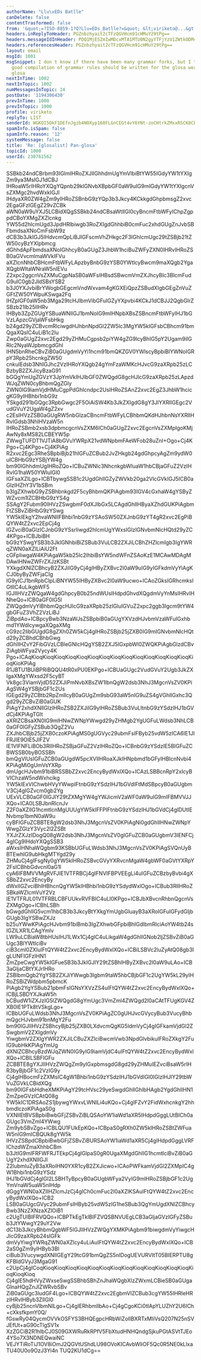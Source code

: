 ```yaml
---
authorName: "Llu\xEDs Batlle"
canDelete: false
contentTrasformed: false
from: '&quot;=?ISO-8859-1?Q?Llu=EDs_Batlle?=&quot; &lt;viriketo@...&gt;'
headers.inReplyToHeader: PGZnbzhyait2cTFzQGVHcm91cHMuY29tPg==
headers.messageIdInHeader: PDQ1MjE5ZmIwMDcxMTA1MTU0N2gyYTFjYzU1ZWtkODM4ODYzOWIxMmZiNGFmQG1haWwuZ21haWwuY29tPg==
headers.referencesHeader: PGZnbzhyait2cTFzQGVHcm91cHMuY29tPg==
layout: email
msgId: 1001
msgSnippet: I don t know if there have been many grammar forks, but I think that a
  good compilation of grammar rules should be written for the glosa words. I think
  glosa
nextInTime: 1002
nextInTopic: 1002
numMessagesInTopic: 14
postDate: '1194306430'
prevInTime: 1000
prevInTopic: 1000
profile: viriketo
replyTo: LIST
senderId: WGKOI5OkF1DEfnJgzb4N0Xyp168FLGnCEGt4vY6YNt-zoCHtrkZMxxRSCK8Cb35_FIwcszL498PC12EUTTaimGMkdSRgZrgiwo6uIBte_xAE1F09NtubgCeKXVs8
spamInfo.isSpam: false
spamInfo.reason: '12'
systemMessage: false
title: 'Re: [glosalist] Pan-glosa'
topicId: 1000
userId: 230761562
---
```


SSBkb24ndCBrbm93IGlmIHRoZXJlIGhhdmUgYmVlbiBtYW55IGdyYW1tYXIgZm9ya3MsIGJ1dCBJ
IHRoaW5rIHRoYXQgYQpnb29kIGNvbXBpbGF0aW9uIG9mIGdyYW1tYXIgcnVsZXMgc2hvdWxkIGJl
IHdyaXR0ZW4gZm9yIHRoZSBnbG9zYQp3b3Jkcy4KCkkgdGhpbmsgZ2xvc2EgaGFzIGEgZ29vZCBk
aWN0aW9uYXJ5LCBidXQgSSBkb24ndCBsaWtlIGl0cyBncmFtbWFyIChpZgppdCBoYXMgZXZlcnkg
YW55d2hlcmUgd3JpdHRlbiwgb3RoZXIgdGhhbiB0cmFuc2xhdGUgZnJvbSBFbmdsaXNoCmFsbW9z
dCB3b3JkIGJ5IHdvcmQpLiBJIGFscmVhZHkgc2F3IGhlcmUgc29tZSBjb21tZW50cyBzYXlpbmcg
dGhhdApFbmdsaXNoIGhhcyB0aGUgZ3JhbW1hciBuZWFyZXN0IHRvIHRoZSB0aGVvcmlmaWVkIFVu
aXZlcnNhbCBHcmFtbWFyLApzbyBnbG9zYSB0YWtlcyBwcm9maXQgb2YgaXQgbWltaWNraW5nIEVu
Z2xpc2ggcnVsZXMuCgpNaSB0aWFsIHBsdSBwcmVmZXJhcyBlc3BlcmFudG9uIC0gb2JldSBsYSB2
b3J0YXJvbiBrYWogbGEgcmVndWxvam4gKGXEiQpzZSBudXIgbGEgZnVuZGFtZW50YWpuKSwga2Fq
IHZpIGF0aW5nb3Mga29tcHJlbmVibGFuIGZyYXpvbi4KCkJ1dCBJJ2QgbGlrZSBzb21lb25lIHRv
IHByb3ZpZGUgYSBuaWNlIGJ1bmNoIG9mIHNpbXBsZSBncmFtbWFyIHJ1bGVzLApzcGVjaWFsbHkg
b24gd29yZCBvcmRlciwgdHJhbnNpdGl2ZW5lc3MgYW5kIGFsbCBhcm91bmQgaXQsIC4uLiB1c2lu
Zwp0aGUgZ2xvc2Egd29yZHMuCgpsb2piYW4gZG9lcyBhIG5pY2Ugam9iIGRlc2NyaWJpbmcgdGhl
IHN5bnRheCBvZiB0aGUgdmVyYi1hcm91bmQKZGV0YWlscyBpbiBlYWNoIGRpY3Rpb25hcnkgZW50
cnkuIEdsb3NhIGJhc2VzIHRoYXQgb24gYmFzaWMKcHJvcG9zaXRpb25zLCBzbyB2ZXJicyBzaG91
bGQgYmUgZGVzY3JpYmVkIHJlbGF0ZWQgdG8gcHJlcG9zaXRpb25zLApzdWJqZWN0cyBhbmQgZGly
ZWN0IG9iamVjdHMuCgpPdGhlcndpc2UsIHRoZSAnZ2xvc2EgZ3JhbW1hcicgKG9yIHBhbi1nbG9z
YSkgd291bGQgc3RpbGwgc2F5OiAiSW4Kb3JkZXIgdG8gY3JlYXRlIGEgc2VudGVuY2UgaW4gZ2xv
c2EsIHVzZSB0aGUgRW5nbGlzaCBncmFtbWFyLCBhbmQKdHJhbnNsYXRlIHRvIGdsb3NhIHVzaW5n
IHRoZSBmb2xsb3dpbmcgcnVsZXM6ICh0aGUgZ2xvc2EgcnVsZXMpIgoKMjAwNy8xMS82LCBEYW5p
ZWwgTUFDT1VJTiA8bGVuYWRpX21vdWNpbmFAeWFob28uZnI+Ogo+Cj4KPgo+Cj4KPgo+Cj4KPiAg
R2xvc2Egc3RheSBpbiBjb21hIGFuZCBub2JvZHkgb24gdGhpcyAgZm9ydW0uICBHbG9zYSBjYW4g
bm90IGhhdmUgIHRoZQo+ICBuZWNlc3NhcnkgbWluaW1hbCBjaGFuZ2VzIHRvIG1haW50YWluIGl0
IGFsaXZlLgo+ICBTbywgSSB1c2UgdGhlIGZyZWVkb20ga2VlcGVkIGJ5ICB0aGlzIHZhY3V1bSBm
b3IgZXhwbG9yZSBhbnkgd2F5cyBhbmQKPiAgbm93IGV4cGxhaW4gYSByZWZvcm1lZCBHbG9zYS4g
SSAgY2Fubm90IHVzZSwgbmF0dXJlbGx5LCAgdGhlIHByaXZhdGUKPiAgbmFtZSBvZiBHbG9zYSwg
YW5kIEkgY2hvaWNlIFBhbi1nbG9zYSAoSW50ZXJnbG9zYT4gR2xvc2EgPiBQYW4tZ2xvc2EpCj4g
IGZvciB0aGlzICJnbG9zYSsrIiwgd2hlcmUgYWxsIGlzIGNvbmNlcHQtd29yZC4KPgo+ICBJbiBH
bG9zYSwgYSB3b3JkIGNhbiBiZSBub3VuLCB2ZXJiLCBhZHZlcmIgb3IgYWRqZWN0aXZlLiAiU2Ft
cGFpIiwgaW4KPiAgaW5kb25lc2lhbiBsYW5ndWFnZSAoKzE1MCAwMDAgMDAwIHNwZWFrZXJzKSBt
YXkgdXNlZCBhcyB2ZXJiIG9yCj4gIHByZXBvc2l0aW9uIG9yIGFkdmVyYiAgKCJ0byByZWFjaCIg
IG9yICJ1bnRpbCIpLiBNYW55IHByZXBvc2l0aW9ucwo+ICAoZGksIGRhcmksIGtlIC4uLikgbWF5
IGJlIHVzZWQgaW4gdGhpcyB0b25ndWUsIHdpdGhvdXQgdmVyYnMsIHRvIHNheQo+ICB0aGF0IG5l
ZWQgdmVyYiBhbmQgcHJlcG9zaXRpb25zIGluIGVuZ2xpc2ggb3Igcm9tYW4gbGFuZ3VhZ2VzLiBJ
ZiBpdAo+ICBpcyBwb3NzaWJsZSBpbiB0aGUgYXVzdHJvbmVzaWFuIGxhbmd1YWdlcywgaXQgaXMg
cG9zc2libGUgdG8gZXh0ZW5kCj4gIHRoZSBjb25jZXB0IG9mIGNvbmNlcHQtd29yZCBhdCBhbGwg
dGhlIHZvY2FibGVzLCBleGNlcHQgYSB2ZXJ5IGxpbWl0ZWQKPiAgbGlzdCBvZiAgbWFya2Vycy4K
Pgo+ICAqKioqKioqKioqKioqKioqKioqKioqKioqKioqKioqKioqKioqKioqKioqKioqKioKPiAg
R1JBTU1BUiBPRiBQQU4tR0xPU0EKPgo+ICBUaGUgc2VudGVuY2Ugb3JkZXIgaXMgYWxsd2F5cyBT
Vk8gc3ViamVjdD52ZXJiPmNvbXBsZW1lbnQgW2dsb3NhJ3MgcnVsZV0KPiAgSW4gYSBjbGF1c2Us
IGEgd29yZCBtb2RpZmllcyB0aGUgZm9sbG93aW5nIG9uZS4gVGhlIGxhc3Qgd29yZCBvZiB0aGUK
PiAgY2xhdXNlIGlzIHRoZSB2ZXJiIG9yIHRoZSBub3VuLltnbG9zYSdzIHJ1bGVdCj4KPiAgTGlt
aXRlZCBsaXN0IG9mIHNwZWNpYWwgd29yZHMgb2YgUGFuLWdsb3NhLCB0aGF0IGFyZSBub3QgZ2Vu
ZXJhbCBjb25jZXB0czoKPiAgMS0gUGVyc29ubmFsIFByb25vdW5zICA6IE1JIFRJIE9OIE5JIFZV
IE1VIFNFLiBOb3RlIHRoZSBjaGFuZ2VzIHRoZQo+ICBnbG9zYSdzIE5BIGFuZCBWSSB0byBOSSBh
bmQgVlUsIGFuZCB0aGUgdW5pcXVlIHRoaXJkIHNpbmd1bGFyIHBlcnNvbi4KPiAgMi0gUmVsYXRp
dmUgcHJvbm91biBRSSBbZ2xvc2EncyBydWxlXQo+ICAzLSBBcnRpY2xlcyBVIChzaW5ndWxhcikg
YW5kIExVIChwbHVyYWwpIFtnbG9zYSdzIHJ1bGVdIFtMdSBpcyB0aGUgbmV3Cj4gIGZvcm0gb2Yg
UExVLCB0aGF0IGJlY29tZXMgYW4gYWJicmV2aWF0aW9uIG9mIFBMVVJJXQo+ICA0LSBJbnRlcnJv
Z2F0aXZlIG1hcmtlcnMgUUUgYW5kIFFPIFtnbG9zYSdzIHJ1bGVdCj4gIDUtIENvbmp1bmN0aW9u
cyBFIGFuZCBBTE8gW2dsb3NhJ3MgcnVsZV0KPiAgNi0gdGhlIHNwZWNpYWwgZGlzY3Vyc2l2ZSBt
YXJrZXJzIDogQ08gW2dsb3NhJ3MgcnVsZV0gIGFuZCB0aGUgbmV3IENFCj4gICg9IHdoYXQgSSB3
aWxsIHNhaWQgbm93KSBbUGFuLWdsb3NhJ3MgcnVsZV0KPiAgSVQnUyBBTEwhIG9ubHkgMTYgd29y
ZHMuCj4gIFsgNy0gYW5kIHRoZSBvcGVyYXRvcnMgaW4gbWF0aGVtYXRpY2FsICBhbGdvcnl0aG1l
cyA6IFBMVVMgRVFJIE1VTFRBCj4gIFNVIFBPVEEgLi4uIGFuZCBzbyBvbi4gXSBbZ2xvc2EncyBy
dWxlIGZvciBhIHBhcnQgYW5kIHBhbi1nbG9zYSdydWxlOgo+ICBub3RlIHRoZSBkaWZlcmVuY2Vz
IE1VTFRJL01VTFRBLCBFUUkvRVFBIC4uLl0KPgo+ICBJbXBvcnRhbnQgcnVsZXMgOgo+ICBhLSBh
bGwgdGhlIG5vcm1hbCB3b3JkcyBtYXkgYmUgbGluayB3aXRoIGFuIGFydGljbGUgb3IgYSBwZXJz
b25uYWwKPiAgcHJvbm91biBmb3IgZXhwbGFpbiBhIGdlbmRlciAoYW4tb24sIGZlLXR1LCAgYmlv
LW9uLCBiaW8tbHUsIHJ1LWx1Cj4gIC4uLikgaW4gdGhlIGNob2ljZSBvZiB0aGUgc3BlYWtlciBv
ciB3cml0ZXIuIFtQYW4tZ2xvc2EncyBydWxlXQo+ICBiLSBVc2luZyAtQ08gb3IgLUNFIGFzIHN1
ZmZpeCwgYW5kIGFueSB3b3JkIGJlY29tZSBhIHByZXBvc2l0aW9uLAo+ICB3aGljaCBtYXJrIHRo
ZSBlbmQgb2YgYSB2ZXJiYWwgb3Igbm9taW5hbCBjbGF1c2UgYW5kL29yIHRoZSBiZWdpbm5pbmcK
PiAgb2YgYSBub21pbmFsIGNsYXVzZS4uIFtQYW4tZ2xvc2EncyBydWxlXQo+ICBjLSBDYXJkaW5h
bCBudW1iZXJzIG5lZWQgdG8gYmUgc3VmZml4ZWQgd2l0aCAtTFUgKGV4ZXB0IE1PTk8tVSkgLgo+
ICBbUGFuLWdsb3NhJ3MgcnVsZV0KPiAgZC0gUHJvcGVycyBub3VucyBhbmQgcHJvbm91bnMgY2Fu
bm90IGJlIHVzZSBhcyBjb25jZXB0LXdvcmQgKG5ldmVyCj4gIGFkamVjdGl2ZSwgbmV2ZXIgdmVy
YiwgbmV2ZXIgYWR2ZXJiLCBuZXZlciBwcmVwb3NpdGlvbikuIFRoZXkgY2FuIG9ubHkKPiAgYmUg
dXNlZCBhcyBzdWJqZWN0IG9yIG9iamVjdC4uIFtQYW4tZ2xvc2EncyBydWxlXQo+ICBlLSBFIGFu
ZCBBTE8gYXJlIHVzZWQgZm9yIGxpbmsgdG8gd29yZHMuIEZvciBsaW5rIHR3byBjbGF1c2VzIG9y
Cj4gIHBocmFzZXMsIC4gW1Bhbi1nbG9zYSdzIHJ1bGVdIGl0IGlzIHJlY29tbWVuZGVkLCBidXQg
bm90IGFsbHdheXMKPiAgY29tcHVsc29yeSwgdGhlIGhlbHAgb2YgdGhlIHN1ZmZpeGVzICAtQ08g
YW5kIC1DRSAoZS1jbywgYWxvLWNlLi4uKQo+Cj4gIFZvY2FidWxhcnkgY2hhbmdlczoKPiAgaS0g
VXNlIEtBVSBpbiBwbGFjZSBvZiBLQSAoYW1iaWd1aXR5IHdpdGggLUtBICh0aGUgc3VmZml4YWwg
Zm9ybSBvZgo+ICBLQU1FUkEpKQo+ICBpaS0gRXh0ZW5kIHRoZSBtZWFuaW5nIG9mICBQUk8gYW5k
IHVzZSBpdCBpbiBwbGFjZSBvZiBURSAoYW1iaWd1aXR5Cj4gIHdpdGggLVRFIChzdWZmaXhhbCBm
b3JtIG9mIFRFWFRJTEkpCj4gIGlpaS0gR0UgaXMgdGhlIG1hcmtlciBvZiB0aGUgY2xhdXNlIGJl
Z2lubmluZyB3aXRoIHN0YXR1cyB2ZXJicwo+ICAoPWFkamVjdGl2ZXMpIC4gW1Bhbi1nbG9zYSdz
IHJ1bGVdCj4gIGl2LSBHTyBpcyB0aGUgbWFya2VyIG9mIHRoZSBjbGF1c2UgYmVnaW5uaW5nIHdp
dGggYWN0aXZlIHZlcmJzCj4gICh0cmFuc2l0aXZlKSAuIFtQYW4tZ2xvc2EncyBydWxlXQo+ICB2
LSB0aGUgcGVyc29ubmFsIHByb25vdW5zIG1heSBub3QgYmUgdXNlZCBhcyBwb3NzZXNzaXZlOiB1
c2UgTUlBIFRVQQo+ICBPTkEgTklBIFZVQSBNVUEgLCB3aGljaGVzIGFyZSBub3JtYWwgY29uY2Vw
dC13b3JkcyBhbmQgbWF5IGJlIHVzZWQgYXMKPiAgbm91biwgdmVyYiwgcHJlcG9zaXRpb24sIGFk
dmVyYiwgYWRqZWN0aXZlcy4uLiAuIFtQYW4tZ2xvc2EncyBydWxlXQo+ICB2aS0gZm9yIHByb3Bl
ciBub3VucywgdXNlIGEgY29tcG91bmQgZS5nIDogUEVURVItT05BIERPTU8gKFBldGVyJ3MgaG91
c2UpCj4gICoqKioqKioqKioqKioqKioqKioqKioqKioqKioqKioqKioqKioqKioqKioqKioqKioq
Cj4gIE5hdHVyZWxseSwgSSBhbSBhZnJhaWQgbXlzZWxmLCBieSB0aGUgaGlnaHQgZnJlZWRvbSBv
ZiB0aGUgc3ludGF4Lgo+ICBQYW4tZ2xvc2EgbmVlZCBub3cgYW55IHRleHRzIHRvIHByb3ZlIGl0
cyBjb25ncnVlbmNlLgo+Cj4gIERhbmllbAo+Cj4gCgoKCi0tIApYLUZhY2U6ICh+cXksfkpmY0Q/
fGswRy04QycmOVVkOSFYS3BHQEgpcHRbWiZoIlBXRTxMIiVsQ207N25nSVJEfUt+aG90cTlgSV1x
XzZGCiB2R1hIbCJ0S09GXWRuRkRPfV5FbXtudHNHQndgSjkuPGtASVtTJEo4YSo7X3NDNEQwaiNC
VEJYTiRoTiJ1OV8iOmJ2QGVtUShdLU98OVoKICAvbWliOF5Qc0R5NE0kLlxaTU40U0o9OzJ3Yi4n
TUQ2KU1dCg==

